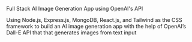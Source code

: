 Full Stack AI Image Generation App using OpenAI's API

Using Node.js, Express.js, MongoDB, React.js, and Tailwind as the CSS framework to build an AI image generation app with the help of OpenAI’s Dall-E API that that generates images from text input
